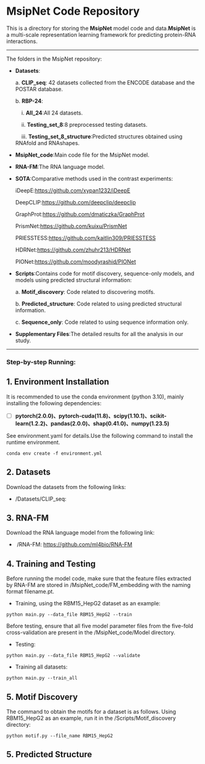 # **MsipNet** Code Repository

This is a directory for storing the **MsipNet** model code and data.**MsipNet** is a multi-scale representation learning framework for predicting protein-RNA interactions.

---

The folders in the MsipNet repository:

- **Datasets**:
  
  a. **CLIP_seq**: 42 datasets collected from the ENCODE database and the POSTAR database.
  
  b. **RBP-24**:

  &nbsp;&nbsp;&nbsp;&nbsp;i. **All_24**:All 24 datasets.
    
  &nbsp;&nbsp;&nbsp;&nbsp;ii. **Testing_set_8**:8 preprocessed testing datasets.
    
  &nbsp;&nbsp;&nbsp;&nbsp;iii. **Testing_set_8_structure**:Predicted structures obtained using RNAfold and RNAshapes.

- **MsipNet_code**:Main code file for the MsipNet model.

- **RNA-FM**:The RNA language model.

- **SOTA**:Comparative methods used in the contrast experiments:
  
  iDeepE:https://github.com/xypan1232/iDeepE
  
  DeepCLIP:https://github.com/deepclip/deepclip
  
  GraphProt:https://github.com/dmaticzka/GraphProt
  
  PrismNet:https://github.com/kuixu/PrismNet
  
  PRIESSTESS:https://github.com/kaitlin309/PRIESSTESS
  
  HDRNet:https://github.com/zhuhr213/HDRNet
  
  PIONet:https://github.com/moodyrashid/PIONet

- **Scripts**:Contains code for motif discovery, sequence-only models, and models using predicted structural information:

  a. **Motif_discovery**: Code related to discovering motifs.
  
  b. **Predicted_structure**: Code related to using predicted structural information.
  
  c. **Sequence_only**: Code related to using sequence information only.

- **Supplementary Files**:The detailed results for all the analysis in our study.

---



### **Step-by-step Running:**

## 1. Environment Installation

It is recommended to use the conda environment (python 3.10), mainly installing the following dependencies:

- [ ] ​		**pytorch(2.0.0)、pytorch-cuda(11.8)、scipy(1.10.1)、scikit-learn(1.2.2)、pandas(2.0.0)、shap(0.41.0)、numpy(1.23.5)**

See environment.yaml for details.Use the following command to install the runtime environment.

```
conda env create -f environment.yml
```

## 2. Datasets

Download the datasets from the following links:

-  /Datasets/CLIP_seq:

## 3. RNA-FM

Download the RNA language model from the following link:

- ​		/RNA-FM:  https://github.com/ml4bio/RNA-FM

## 4. Training and Testing

Before running the model code, make sure that the feature files extracted by RNA-FM are stored in /MsipNet_code/FM_embedding with the naming format filename.pt.

- Training, using the RBM15_HepG2 dataset as an example:

```
python main.py --data_file RBM15_HepG2 --train
```

Before testing, ensure that all five model parameter files from the five-fold cross-validation are present in the /MsipNet_code/Model directory.

- Testing:
  
```
python main.py --data_file RBM15_HepG2 --validate
```

- Training all datasets:

```
python main.py --train_all
```

## 5. Motif Discovery

The command to obtain the motifs for a dataset is as follows. Using RBM15_HepG2 as an example, run it in the /Scripts/Motif_discovery directory:

```
python motif.py --file_name RBM15_HepG2
```

## 5. Predicted Structure

